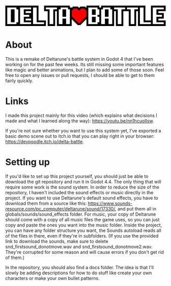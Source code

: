 <p align="center">
	<img src="ui/theme/res/horizontal_logo.png" width="1024" filtering="nearest_neighbor">
</p>

# About
This is a remake of Deltarune's battle system in Godot 4 that I've been working on for the past few weeks. Its still missing some important features like magic and better animations, but I plan to add some of those soon. Feel free to open any issues or pull requests, I should be able to get to them fairly quickly.

# Links
I made this project mainly for this video (which explains what decisions I made and what I learned along the way): https://youtu.be/nn1hcuoIIsw.

If you're not sure whether you want to use this system yet, I've exported a basic demo scene out to itch.io that you can play right in your browser: https://devpoodle.itch.io/delta-battle.

# Setting up
If you'd like to set up this project yourself, you should just be able to download the git repository and run it in Godot 4.4. The only thing that will require some work is the sound system. In order to reduce the size of the repository, I haven't included the sound effects or music directly in the project. If you want to use Deltarune's default sound effects, you have to download them from a source like this: https://www.sounds-resource.com/pc_computer/deltarune/sound/17330/, and put them all in globals/sounds/sound_effects folder. For music, your copy of Deltarune should come with a copy of all music files the game uses, so you can just copy and paste the ones you want into the music folder. Inside the project, you can have any folder structure you want, the Sounds autoload reads all of the files in there, even if they're in subfolders. (If you use the provided link to download the sounds, make sure to delete snd_firstsound_donotmove.wav and snd_firstsound_donotmove2.wav. They're corrupted for some reason and will cause errors if you don't get rid of them.)

In the repository, you should also find a docs folder. The idea is that I'll slowly be adding descriptions for how to do stuff like create your own characters or make your own bullet patterns.
